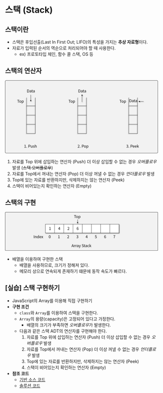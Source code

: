 # 스택 (Stack)

## 스택이란

- 스택은 후입선출(Last In First Out; LIFO)의 특성을 가지는 **추상 자료형**이다.
- 자료가 입력된 순서의 역순으로 처리되어야 할 때 사용한다.
  - ex) 프로토타입 체인, 함수 콜 스택, OS 등

## 스택의 연산자

![스택의 연산자](img/1.png)

1. 자료를 Top 위에 삽입하는 연산자 (Push)
  더 이상 삽입할 수 없는 경우 *오버플로우* 발생 (~~스택 오버플로우~~)
1. 자료를 Top에서 꺼내는 연산자 (Pop)
  더 이상 꺼낼 수 없는 경우 *언더플로우* 발생
1. Top에 있는 자료를 반환하지만, 삭제하지는 않는 연산자 (Peek)
1. 스택이 비어있는지 확인하는 연산자 (Empty)

## 스택의 구현

![스택](img/2.png)

- 배열을 이용하여 구현한 스택
  - 배열을 사용하므로, 크기가 정해져 있다.
  - 메모리 상으로 연속되게 존재하기 떄문에 동작 속도가 빠르다.

## [실습] 스택 구현하기

- JavaScript의 Array를 이용해 직접 구현하기
- **구현 조건**
  - `class`와 `Array`를 이용하여 스택을 구현한다.
  - `Array`의 용량(capacity)은 고정되어 있다고 가정한다.
    - 배열의 크기가 부족하면 *오버플로우*가 발생한다.
  - 다음과 같은 스택 ADT의 연산자를 구현해야 한다.
    1. 자료를 Top 위에 삽입하는 연산자 (Push)
      더 이상 삽입할 수 없는 경우 *오버플로우* 발생
    1. 자료를 Top에서 꺼내는 연산자 (Pop)
      더 이상 꺼낼 수 없는 경우 *언더플로우* 발생
    1. Top에 있는 자료를 반환하지만, 삭제하지는 않는 연산자 (Peek)
    1. 스택이 비어있는지 확인하는 연산자 (Empty)
- **참조 코드**
  - [기반 소스 코드](src/before.js)
  - [솔루션 코드](src/after.js)
